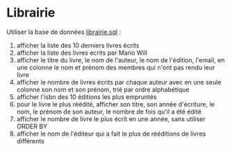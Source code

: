 # Librairie

Utiliser la base de données [librairie.sql](../../00-data/librairie.sql) :

1. afficher la liste des 10 derniers livres écrits
2. afficher la liste des livres ecrits par Mario Will
3. afficher le titre du livre, le nom de l'auteur, le nom de l'édition, l'email, en une colonne le nom et prénom des membres qui n'ont pas rendu leur livre
4. afficher le nombre de livres écrits par chaque auteur avec en une seule colonne son nom et son prénom, trié par ordre alphabétique
5. afficher l'isbn des 10 éditions les plus empruntés
6. pour le livre le plus réédité, afficher son titre, son année d'écriture, le nom, le prénom de son auteur, le nombre de fois qu'il a été édité
7. afficher le nombre de livre le plus écrit en une année, sans utiliser ORDER BY
8. afficher le nom de l'éditeur qui a fait le plus de rééditions de livres différents
